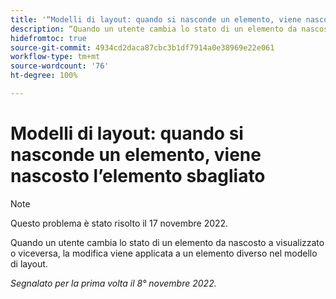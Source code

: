```yaml
---
title: '“Modelli di layout: quando si nasconde un elemento, viene nascosto l’elemento sbagliato”'
description: “Quando un utente cambia lo stato di un elemento da nascosto a visualizzato o viceversa, la modifica viene applicata a un elemento diverso nel modello di layout.”
hidefromtoc: true
source-git-commit: 4934cd2daca87cbc3b1df7914a0e38969e22e061
workflow-type: tm+mt
source-wordcount: '76'
ht-degree: 100%

---
```



# Modelli di layout: quando si nasconde un elemento, viene nascosto l’elemento sbagliato

>[!NOTE]
>
>Questo problema è stato risolto il 17 novembre 2022.

Quando un utente cambia lo stato di un elemento da nascosto a visualizzato o viceversa, la modifica viene applicata a un elemento diverso nel modello di layout.

_Segnalato per la prima volta il 8° novembre 2022._


